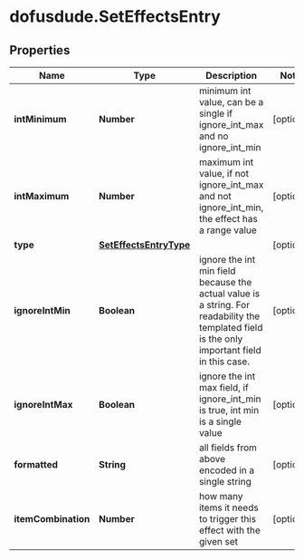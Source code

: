 # dofusdude.SetEffectsEntry

## Properties

Name | Type | Description | Notes
------------ | ------------- | ------------- | -------------
**intMinimum** | **Number** | minimum int value, can be a single if ignore_int_max and no ignore_int_min | [optional] 
**intMaximum** | **Number** | maximum int value, if not ignore_int_max and not ignore_int_min, the effect has a range value | [optional] 
**type** | [**SetEffectsEntryType**](SetEffectsEntryType.md) |  | [optional] 
**ignoreIntMin** | **Boolean** | ignore the int min field because the actual value is a string. For readability the templated field is the only important field in this case.  | [optional] 
**ignoreIntMax** | **Boolean** | ignore the int max field, if ignore_int_min is true, int min is a single value | [optional] 
**formatted** | **String** | all fields from above encoded in a single string | [optional] 
**itemCombination** | **Number** | how many items it needs to trigger this effect with the given set | [optional] 


